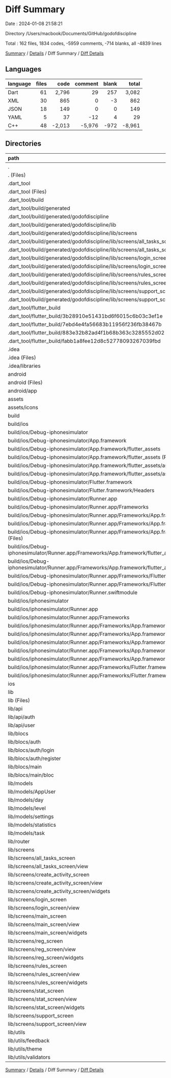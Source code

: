 # Diff Summary

Date : 2024-01-08 21:58:21

Directory /Users/macbook/Documents/GitHub/godofdiscipline

Total : 162 files,  1834 codes, -5959 comments, -714 blanks, all -4839 lines

[Summary](results.md) / [Details](details.md) / Diff Summary / [Diff Details](diff-details.md)

## Languages
| language | files | code | comment | blank | total |
| :--- | ---: | ---: | ---: | ---: | ---: |
| Dart | 61 | 2,796 | 29 | 257 | 3,082 |
| XML | 30 | 865 | 0 | -3 | 862 |
| JSON | 18 | 149 | 0 | 0 | 149 |
| YAML | 5 | 37 | -12 | 4 | 29 |
| C++ | 48 | -2,013 | -5,976 | -972 | -8,961 |

## Directories
| path | files | code | comment | blank | total |
| :--- | ---: | ---: | ---: | ---: | ---: |
| . | 162 | 1,834 | -5,959 | -714 | -4,839 |
| . (Files) | 1 | 17 | -12 | 4 | 9 |
| .dart_tool | 13 | 148 | 0 | 0 | 148 |
| .dart_tool (Files) | 1 | 120 | 0 | 0 | 120 |
| .dart_tool/build | 4 | 4 | 0 | 0 | 4 |
| .dart_tool/build/generated | 4 | 4 | 0 | 0 | 4 |
| .dart_tool/build/generated/godofdiscipline | 4 | 4 | 0 | 0 | 4 |
| .dart_tool/build/generated/godofdiscipline/lib | 4 | 4 | 0 | 0 | 4 |
| .dart_tool/build/generated/godofdiscipline/lib/screens | 4 | 4 | 0 | 0 | 4 |
| .dart_tool/build/generated/godofdiscipline/lib/screens/all_tasks_screen | 1 | 1 | 0 | 0 | 1 |
| .dart_tool/build/generated/godofdiscipline/lib/screens/all_tasks_screen/view | 1 | 1 | 0 | 0 | 1 |
| .dart_tool/build/generated/godofdiscipline/lib/screens/login_screen | 1 | 1 | 0 | 0 | 1 |
| .dart_tool/build/generated/godofdiscipline/lib/screens/login_screen/view | 1 | 1 | 0 | 0 | 1 |
| .dart_tool/build/generated/godofdiscipline/lib/screens/rules_screen | 1 | 1 | 0 | 0 | 1 |
| .dart_tool/build/generated/godofdiscipline/lib/screens/rules_screen/view | 1 | 1 | 0 | 0 | 1 |
| .dart_tool/build/generated/godofdiscipline/lib/screens/support_screen | 1 | 1 | 0 | 0 | 1 |
| .dart_tool/build/generated/godofdiscipline/lib/screens/support_screen/view | 1 | 1 | 0 | 0 | 1 |
| .dart_tool/flutter_build | 8 | 24 | 0 | 0 | 24 |
| .dart_tool/flutter_build/3b28910e51431bd6f6015c6b03c3ef1e | 2 | 6 | 0 | 0 | 6 |
| .dart_tool/flutter_build/7ebd4e4fa56683b11956f236fb38467b | 2 | 6 | 0 | 0 | 6 |
| .dart_tool/flutter_build/883e32b82ad4f1b68b363c3285552d02 | 2 | 6 | 0 | 0 | 6 |
| .dart_tool/flutter_build/fabb1a8fee12d8c52778093267039fbd | 2 | 6 | 0 | 0 | 6 |
| .idea | 7 | 859 | 0 | 0 | 859 |
| .idea (Files) | 4 | 36 | 0 | 0 | 36 |
| .idea/libraries | 3 | 823 | 0 | 0 | 823 |
| android | 2 | 29 | 0 | -1 | 28 |
| android (Files) | 1 | 0 | 0 | -1 | -1 |
| android/app | 1 | 29 | 0 | 0 | 29 |
| assets | 10 | 75 | 0 | 10 | 85 |
| assets/icons | 10 | 75 | 0 | 10 | 85 |
| build | 67 | -2,097 | -5,976 | -984 | -9,057 |
| build/ios | 67 | -2,097 | -5,976 | -984 | -9,057 |
| build/ios/Debug-iphonesimulator | 45 | -1,401 | -3,984 | -656 | -6,041 |
| build/ios/Debug-iphonesimulator/App.framework | 6 | -25 | 0 | -4 | -29 |
| build/ios/Debug-iphonesimulator/App.framework/flutter_assets | 6 | -25 | 0 | -4 | -29 |
| build/ios/Debug-iphonesimulator/App.framework/flutter_assets (Files) | 2 | -2 | 0 | 0 | -2 |
| build/ios/Debug-iphonesimulator/App.framework/flutter_assets/assets | 4 | -23 | 0 | -4 | -27 |
| build/ios/Debug-iphonesimulator/App.framework/flutter_assets/assets/icons | 4 | -23 | 0 | -4 | -27 |
| build/ios/Debug-iphonesimulator/Flutter.framework | 16 | -671 | -1,992 | -324 | -2,987 |
| build/ios/Debug-iphonesimulator/Flutter.framework/Headers | 16 | -671 | -1,992 | -324 | -2,987 |
| build/ios/Debug-iphonesimulator/Runner.app | 22 | -696 | -1,992 | -328 | -3,016 |
| build/ios/Debug-iphonesimulator/Runner.app/Frameworks | 22 | -696 | -1,992 | -328 | -3,016 |
| build/ios/Debug-iphonesimulator/Runner.app/Frameworks/App.framework | 6 | -25 | 0 | -4 | -29 |
| build/ios/Debug-iphonesimulator/Runner.app/Frameworks/App.framework/flutter_assets | 6 | -25 | 0 | -4 | -29 |
| build/ios/Debug-iphonesimulator/Runner.app/Frameworks/App.framework/flutter_assets (Files) | 2 | -2 | 0 | 0 | -2 |
| build/ios/Debug-iphonesimulator/Runner.app/Frameworks/App.framework/flutter_assets/assets | 4 | -23 | 0 | -4 | -27 |
| build/ios/Debug-iphonesimulator/Runner.app/Frameworks/App.framework/flutter_assets/assets/icons | 4 | -23 | 0 | -4 | -27 |
| build/ios/Debug-iphonesimulator/Runner.app/Frameworks/Flutter.framework | 16 | -671 | -1,992 | -324 | -2,987 |
| build/ios/Debug-iphonesimulator/Runner.app/Frameworks/Flutter.framework/Headers | 16 | -671 | -1,992 | -324 | -2,987 |
| build/ios/Debug-iphonesimulator/Runner.swiftmodule | 1 | -9 | 0 | 0 | -9 |
| build/ios/iphonesimulator | 22 | -696 | -1,992 | -328 | -3,016 |
| build/ios/iphonesimulator/Runner.app | 22 | -696 | -1,992 | -328 | -3,016 |
| build/ios/iphonesimulator/Runner.app/Frameworks | 22 | -696 | -1,992 | -328 | -3,016 |
| build/ios/iphonesimulator/Runner.app/Frameworks/App.framework | 6 | -25 | 0 | -4 | -29 |
| build/ios/iphonesimulator/Runner.app/Frameworks/App.framework/flutter_assets | 6 | -25 | 0 | -4 | -29 |
| build/ios/iphonesimulator/Runner.app/Frameworks/App.framework/flutter_assets (Files) | 2 | -2 | 0 | 0 | -2 |
| build/ios/iphonesimulator/Runner.app/Frameworks/App.framework/flutter_assets/assets | 4 | -23 | 0 | -4 | -27 |
| build/ios/iphonesimulator/Runner.app/Frameworks/App.framework/flutter_assets/assets/icons | 4 | -23 | 0 | -4 | -27 |
| build/ios/iphonesimulator/Runner.app/Frameworks/Flutter.framework | 16 | -671 | -1,992 | -324 | -2,987 |
| build/ios/iphonesimulator/Runner.app/Frameworks/Flutter.framework/Headers | 16 | -671 | -1,992 | -324 | -2,987 |
| ios | 1 | 7 | 0 | 0 | 7 |
| lib | 61 | 2,796 | 29 | 257 | 3,082 |
| lib (Files) | 2 | 59 | 12 | 4 | 75 |
| lib/api | 2 | 83 | 0 | 12 | 95 |
| lib/api/auth | 1 | 60 | 0 | 8 | 68 |
| lib/api/user | 1 | 23 | 0 | 4 | 27 |
| lib/blocs | 9 | 156 | 0 | 36 | 192 |
| lib/blocs/auth | 6 | 119 | 0 | 23 | 142 |
| lib/blocs/auth/login | 3 | 40 | 0 | 10 | 50 |
| lib/blocs/auth/register | 3 | 79 | 0 | 13 | 92 |
| lib/blocs/main | 3 | 37 | 0 | 13 | 50 |
| lib/blocs/main/bloc | 3 | 37 | 0 | 13 | 50 |
| lib/models | 11 | 295 | 21 | 64 | 380 |
| lib/models/AppUser | 2 | 94 | 4 | 12 | 110 |
| lib/models/day | 2 | 35 | 4 | 12 | 51 |
| lib/models/level | 1 | 13 | 0 | 2 | 15 |
| lib/models/settings | 2 | 20 | 5 | 11 | 36 |
| lib/models/statistics | 2 | 87 | 4 | 14 | 105 |
| lib/models/task | 2 | 46 | 4 | 13 | 63 |
| lib/router | 2 | 68 | 8 | 12 | 88 |
| lib/screens | 32 | 2,118 | -12 | 126 | 2,232 |
| lib/screens/all_tasks_screen | 1 | 37 | 0 | 4 | 41 |
| lib/screens/all_tasks_screen/view | 1 | 37 | 0 | 4 | 41 |
| lib/screens/create_activity_screen | 5 | 587 | 0 | 44 | 631 |
| lib/screens/create_activity_screen/view | 1 | -37 | 0 | 8 | -29 |
| lib/screens/create_activity_screen/widgets | 4 | 624 | 0 | 36 | 660 |
| lib/screens/login_screen | 1 | 182 | 0 | 13 | 195 |
| lib/screens/login_screen/view | 1 | 182 | 0 | 13 | 195 |
| lib/screens/main_screen | 11 | 559 | -12 | 25 | 572 |
| lib/screens/main_screen/view | 1 | 70 | -12 | 5 | 63 |
| lib/screens/main_screen/widgets | 10 | 489 | 0 | 20 | 509 |
| lib/screens/reg_screen | 5 | 195 | 0 | 16 | 211 |
| lib/screens/reg_screen/view | 1 | 91 | 0 | 10 | 101 |
| lib/screens/reg_screen/widgets | 4 | 104 | 0 | 6 | 110 |
| lib/screens/rules_screen | 3 | 154 | 0 | 9 | 163 |
| lib/screens/rules_screen/view | 1 | 48 | 0 | 3 | 51 |
| lib/screens/rules_screen/widgets | 2 | 106 | 0 | 6 | 112 |
| lib/screens/stat_screen | 5 | 285 | 0 | 10 | 295 |
| lib/screens/stat_screen/view | 1 | 5 | 0 | 0 | 5 |
| lib/screens/stat_screen/widgets | 4 | 280 | 0 | 10 | 290 |
| lib/screens/support_screen | 1 | 119 | 0 | 5 | 124 |
| lib/screens/support_screen/view | 1 | 119 | 0 | 5 | 124 |
| lib/utils | 3 | 17 | 0 | 3 | 20 |
| lib/utils/feedback | 1 | 15 | 0 | 3 | 18 |
| lib/utils/theme | 1 | -4 | 0 | -1 | -5 |
| lib/utils/validators | 1 | 6 | 0 | 1 | 7 |

[Summary](results.md) / [Details](details.md) / Diff Summary / [Diff Details](diff-details.md)